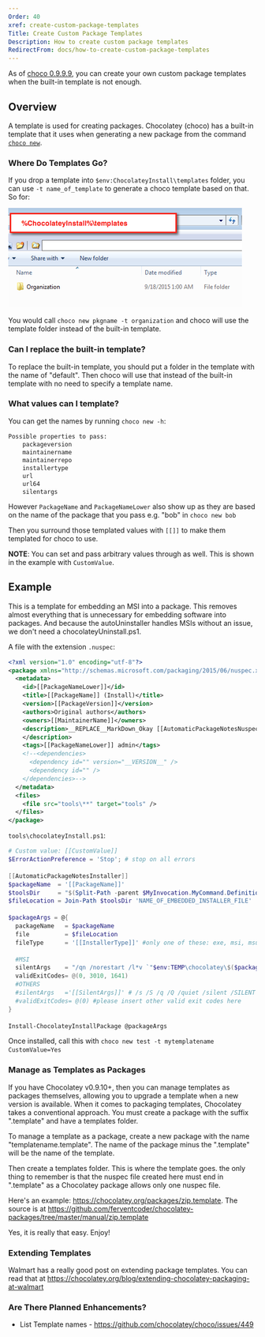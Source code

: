 ```yaml
---
Order: 40
xref: create-custom-package-templates
Title: Create Custom Package Templates
Description: How to create custom package templates
RedirectFrom: docs/how-to-create-custom-package-templates
---
```


As of [choco 0.9.9.9](https://github.com/chocolatey/choco/issues/76), you can create your own custom package templates when the built-in template is not enough.

## Overview

A template is used for creating packages. Chocolatey (choco) has a built-in template that it uses when generating a new package from the command [`choco new`](xref:choco-command-new).

### Where Do Templates Go?

If you drop a template into `$env:ChocolateyInstall\templates` folder, you can use `-t name_of_template` to generate a choco template based on that. So for:

![image](/assets/images/features/choco-templates-location.png)

You would call `choco new pkgname -t organization` and choco will use the template folder instead of the built-in template.

### Can I replace the built-in template?

To replace the built-in template, you should put a folder in the template with the name of "default". Then choco will use that instead of the built-in template with no need to specify a template name.

### What values can I template?

You can get the names by running `choco new -h`:

~~~
Possible properties to pass:
    packageversion
    maintainername
    maintainerrepo
    installertype
    url
    url64
    silentargs
~~~

However `PackageName` and `PackageNameLower` also show up as they are based on the name of the package that you pass e.g. "bob" in `choco new bob`

Then you surround those templated values with `[[]]` to make them templated for choco to use.

**NOTE**: You can set and pass arbitrary values through as well. This is shown in the example with `CustomValue`.

## Example

This is a template for embedding an MSI into a package. This removes almost everything that is unnecessary for embedding software into packages. And because the autoUninstaller handles MSIs without an issue, we don't need a chocolateyUninstall.ps1.

A file with the extension `.nuspec`:

~~~xml
<?xml version="1.0" encoding="utf-8"?>
<package xmlns="http://schemas.microsoft.com/packaging/2015/06/nuspec.xsd">
  <metadata>
    <id>[[PackageNameLower]]</id>
    <title>[[PackageName]] (Install)</title>
    <version>[[PackageVersion]]</version>
    <authors>Original authors</authors>
    <owners>[[MaintainerName]]</owners>
    <description>__REPLACE__MarkDown_Okay [[AutomaticPackageNotesNuspec]]
    </description>
    <tags>[[PackageNameLower]] admin</tags>
    <!--<dependencies>
      <dependency id="" version="__VERSION__" />
      <dependency id="" />
    </dependencies>-->
  </metadata>
  <files>
    <file src="tools\**" target="tools" />
  </files>
</package>
~~~

`tools\chocolateyInstall.ps1`:

~~~powershell
# Custom value: [[CustomValue]]
$ErrorActionPreference = 'Stop'; # stop on all errors

[[AutomaticPackageNotesInstaller]]
$packageName  = '[[PackageName]]'
$toolsDir     = "$(Split-Path -parent $MyInvocation.MyCommand.Definition)"
$fileLocation = Join-Path $toolsDir 'NAME_OF_EMBEDDED_INSTALLER_FILE'

$packageArgs = @{
  packageName   = $packageName
  file          = $fileLocation
  fileType      = '[[InstallerType]]' #only one of these: exe, msi, msu

  #MSI
  silentArgs    = "/qn /norestart /l*v `"$env:TEMP\chocolatey\$($packageName)\$($packageName).MsiInstall.log`""
  validExitCodes= @(0, 3010, 1641)
  #OTHERS
  #silentArgs   ='[[SilentArgs]]' # /s /S /q /Q /quiet /silent /SILENT /VERYSILENT -s - try any of these to get the silent installer
  #validExitCodes= @(0) #please insert other valid exit codes here
}

Install-ChocolateyInstallPackage @packageArgs
~~~

Once installed, call this with `choco new test -t mytemplatename CustomValue=Yes`

### Manage as Templates as Packages

If you have Chocolatey v0.9.10+, then you can manage templates as packages themselves, allowing you to upgrade a template when a new version is available. When it comes to packaging templates, Chocolatey takes a conventional approach. You must create a package with the suffix ".template" and have a templates folder.

To manage a template as a package, create a new package with the name "templatename.template". The name of the package minus the ".template" will be the name of the template.

Then create a templates folder. This is where the template goes. the only thing to remember is that the nuspec file created here must end in ".template" as a Chocolatey package allows only one nuspec file.

Here's an example: https://chocolatey.org/packages/zip.template. The source is at https://github.com/ferventcoder/chocolatey-packages/tree/master/manual/zip.template

Yes, it is really that easy. Enjoy!

### Extending Templates

Walmart has a really good post on extending package templates. You can read that at https://chocolatey.org/blog/extending-chocolatey-packaging-at-walmart

### Are There Planned Enhancements?

* List Template names - https://github.com/chocolatey/choco/issues/449
